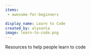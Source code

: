 ```yaml
---
items:
 - awesome-for-beginners

display_name: Learn to Code
created_by: alysonla
image: learn-to-code.png
---
```

Resources to help people learn to code

